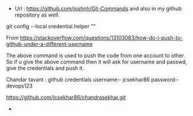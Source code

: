* Url :    https://github.com/joshnh/Git-Commands and also in my github repository as well.

git config --local credential.helper ""

From <https://stackoverflow.com/questions/13103083/how-do-i-push-to-github-under-a-different-username> 


The above command is used to push the code from one account to other.
So if u give the above command then it will ask for username and passwd, give the credentials and push it.

Chandar tavant :  github credentials
username:- jcsekhar86
password:- devops123

https://github.com/jcsekhar86/chandrasekhar.git 

*